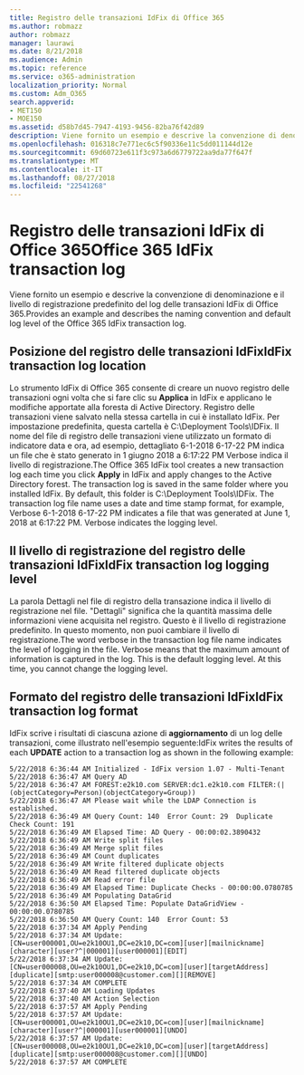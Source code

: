 ```yaml
---
title: Registro delle transazioni IdFix di Office 365
ms.author: robmazz
author: robmazz
manager: laurawi
ms.date: 8/21/2018
ms.audience: Admin
ms.topic: reference
ms.service: o365-administration
localization_priority: Normal
ms.custom: Adm_O365
search.appverid:
- MET150
- MOE150
ms.assetid: d58b7d45-7947-4193-9456-82ba76f42d89
description: Viene fornito un esempio e descrive la convenzione di denominazione e il livello di registrazione predefinito del log delle transazioni IdFix di Office 365.
ms.openlocfilehash: 016318c7e771ec6c5f90336e11c5dd011144d12e
ms.sourcegitcommit: 69d60723e611f3c973a6d6779722aa9da77f647f
ms.translationtype: MT
ms.contentlocale: it-IT
ms.lasthandoff: 08/27/2018
ms.locfileid: "22541268"
---
```

# <a name="office-365-idfix-transaction-log"></a><span data-ttu-id="fad54-103">Registro delle transazioni IdFix di Office 365</span><span class="sxs-lookup"><span data-stu-id="fad54-103">Office 365 IdFix transaction log</span></span>

<span data-ttu-id="fad54-104">Viene fornito un esempio e descrive la convenzione di denominazione e il livello di registrazione predefinito del log delle transazioni IdFix di Office 365.</span><span class="sxs-lookup"><span data-stu-id="fad54-104">Provides an example and describes the naming convention and default log level of the Office 365 IdFix transaction log.</span></span>
  
## <a name="idfix-transaction-log-location"></a><span data-ttu-id="fad54-105">Posizione del registro delle transazioni IdFix</span><span class="sxs-lookup"><span data-stu-id="fad54-105">IdFix transaction log location</span></span>

<span data-ttu-id="fad54-p101">Lo strumento IdFix di Office 365 consente di creare un nuovo registro delle transazioni ogni volta che si fare clic su **Applica** in IdFix e applicano le modifiche apportate alla foresta di Active Directory. Registro delle transazioni viene salvato nella stessa cartella in cui è installato IdFix. Per impostazione predefinita, questa cartella è C:\Deployment Tools\IDFix. Il nome del file di registro delle transazioni viene utilizzato un formato di indicatore data e ora, ad esempio, dettagliato 6-1-2018 6-17-22 PM indica un file che è stato generato in 1 giugno 2018 a 6:17:22 PM Verbose indica il livello di registrazione.</span><span class="sxs-lookup"><span data-stu-id="fad54-p101">The Office 365 IdFix tool creates a new transaction log each time you click **Apply** in IdFix and apply changes to the Active Directory forest. The transaction log is saved in the same folder where you installed IdFix. By default, this folder is C:\Deployment Tools\IDFix. The transaction log file name uses a date and time stamp format, for example, Verbose 6-1-2018 6-17-22 PM indicates a file that was generated at June 1, 2018 at 6:17:22 PM. Verbose indicates the logging level.</span></span> 
  
## <a name="idfix-transaction-log-logging-level"></a><span data-ttu-id="fad54-111">Il livello di registrazione del registro delle transazioni IdFix</span><span class="sxs-lookup"><span data-stu-id="fad54-111">IdFix transaction log logging level</span></span>

<span data-ttu-id="fad54-p102">La parola Dettagli nel file di registro della transazione indica il livello di registrazione nel file. "Dettagli" significa che la quantità massima delle informazioni viene acquisita nel registro. Questo è il livello di registrazione predefinito. In questo momento, non puoi cambiare il livello di registrazione.</span><span class="sxs-lookup"><span data-stu-id="fad54-p102">The word verbose in the transaction log file name indicates the level of logging in the file. Verbose means that the maximum amount of information is captured in the log. This is the default logging level. At this time, you cannot change the logging level.</span></span>
  
## <a name="idfix-transaction-log-format"></a><span data-ttu-id="fad54-116">Formato del registro delle transazioni IdFix</span><span class="sxs-lookup"><span data-stu-id="fad54-116">IdFix transaction log format</span></span>

<span data-ttu-id="fad54-117">IdFix scrive i risultati di ciascuna azione di **aggiornamento** di un log delle transazioni, come illustrato nell'esempio seguente:</span><span class="sxs-lookup"><span data-stu-id="fad54-117">IdFix writes the results of each **UPDATE** action to a transaction log as shown in the following example:</span></span>
  
```
5/22/2018 6:36:44 AM Initialized - IdFix version 1.07 - Multi-Tenant
5/22/2018 6:36:47 AM Query AD
5/22/2018 6:36:47 AM FOREST:e2k10.com SERVER:dc1.e2k10.com FILTER:(|(objectCategory=Person)(objectCategory=Group))
5/22/2018 6:36:47 AM Please wait while the LDAP Connection is established.
5/22/2018 6:36:49 AM Query Count: 140  Error Count: 29  Duplicate Check Count: 191
5/22/2018 6:36:49 AM Elapsed Time: AD Query - 00:00:02.3890432
5/22/2018 6:36:49 AM Write split files
5/22/2018 6:36:49 AM Merge split files
5/22/2018 6:36:49 AM Count duplicates
5/22/2018 6:36:49 AM Write filtered duplicate objects
5/22/2018 6:36:49 AM Read filtered duplicate objects
5/22/2018 6:36:49 AM Read error file
5/22/2018 6:36:49 AM Elapsed Time: Duplicate Checks - 00:00:00.0780785
5/22/2018 6:36:49 AM Populating DataGrid
5/22/2018 6:36:50 AM Elapsed Time: Populate DataGridView - 00:00:00.0780785
5/22/2018 6:36:50 AM Query Count: 140  Error Count: 53
5/22/2018 6:37:34 AM Apply Pending
5/22/2018 6:37:34 AM Update: [CN=user000001,OU=e2k10OU1,DC=e2k10,DC=com][user][mailnickname][character][user?^|000001][user000001][EDIT]
5/22/2018 6:37:34 AM Update: [CN=user000008,OU=e2k10OU1,DC=e2k10,DC=com][user][targetAddress][duplicate][smtp:user000008@customer.com][][REMOVE]
5/22/2018 6:37:34 AM COMPLETE
5/22/2018 6:37:40 AM Loading Updates
5/22/2018 6:37:40 AM Action Selection
5/22/2018 6:37:57 AM Apply Pending
5/22/2018 6:37:57 AM Update: [CN=user000001,OU=e2k10OU1,DC=e2k10,DC=com][user][mailnickname][character][user?^|000001][user000001][UNDO]
5/22/2018 6:37:57 AM Update: [CN=user000008,OU=e2k10OU1,DC=e2k10,DC=com][user][targetAddress][duplicate][smtp:user000008@customer.com][][UNDO]
5/22/2018 6:37:57 AM COMPLETE

```